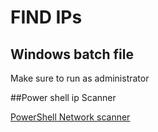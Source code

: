 # FIND IPs

## Windows batch file 

Make sure to run as administrator 

##Power shell ip Scanner

[PowerShell Network scanner](https://github.com/BornToBeRoot/PowerShell_IPv4NetworkScanner)